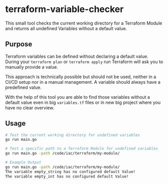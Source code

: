 # terraform-variable-checker

This small tool checks the current working directory for a Terraform Module and returns all undefined Variables without a default value.

## Purpose

Terraform variables can be defined without declaring a default value.
During your `terraform plan` or `terraform apply` run Terraform will ask you to manually provide a value.

This approach is technically possible but should not be used, neither in a CI/CD setup nor in a manual management. A variable should always have a predefined value.

With the help of this tool you are able to find those variables without a default value even in big `variables.tf` files or in new big project where you have no clear overview.

## Usage

```sh
# Test the current working directory for undefined variables
go run main.go

# Test a specific path to a Terraform Module for undefined variables
go run main.go -path /code/iac/terraform/my-module/

# Example Output
go run main.go -path /code/iac/terraform/my-module/
The variable empty_string has no configured default Value!
The variable empty_int has no configured default Value!
```
